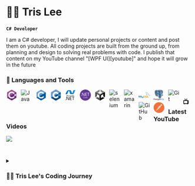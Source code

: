 # 🏄‍♂️ Tris Lee

**`C# Developer`**

I am a C# developer, I will update personal projects or content and post them on youtube.
All coding projects are built from the ground up, from planning and design to solving real problems with code.
I publish that content on my YouTube channel "[WPF UI][youtube]" and hope it will grow in the future

### 🧰 Languages and Tools

<img align="left" alt="C#" width="30px" style="padding-right:10px;" src="https://github.com/devicons/devicon/blob/v2.16.0/icons/csharp/csharp-original.svg"/>
<img align="left" alt="Java" width="30px" style="padding-right:10px;" src="https://cdn.jsdelivr.net/gh/devicons/devicon/icons/java/java-original.svg"/>
<img align="left" alt="C" width="30px" style="padding-right:10px;"  src="https://raw.githubusercontent.com/devicons/devicon/master/icons/c/c-original.svg"/>
<img align="left" alt="C++" width="30px" style="padding-right:10px;" src="https://raw.githubusercontent.com/devicons/devicon/master/icons/cplusplus/cplusplus-original.svg"/> 
<img align="left" alt="DotNet" width="30px" style="padding-right:10px;" src="https://github.com/devicons/devicon/blob/v2.16.0/icons/dot-net/dot-net-original-wordmark.svg"/>
<img align="left" alt="DotNetCore" width="30px" style="padding-right:10px;" src="https://github.com/devicons/devicon/blob/v2.16.0/icons/dotnetcore/dotnetcore-original.svg"/>
<img align="left" alt="Unity" width="30px" style="padding-right:10px;" src="https://github.com/devicons/devicon/blob/v2.16.0/icons/unity/unity-original.svg"/>
<img align="left" alt="selenium" width="30px" style="padding-right:10px;"  src="https://raw.githubusercontent.com/detain/svg-logos/780f25886640cef088af994181646db2f6b1a3f8/svg/selenium-logo.svg"/>
<img align="left" alt="xamarin" width="30px" style="padding-right:10px;"  src="https://raw.githubusercontent.com/detain/svg-logos/780f25886640cef088af994181646db2f6b1a3f8/svg/xamarin.svg"/>
<img align="left" alt="MySql" width="30px" style="padding-right:10px;" src="https://github.com/devicons/devicon/blob/v2.16.0/icons/mysql/mysql-original-wordmark.svg"/>
<img align="left" alt="PostgresSQL" width="30px" style="padding-right:10px;"  src="https://raw.githubusercontent.com/devicons/devicon/master/icons/postgresql/postgresql-original-wordmark.svg"/>
<img align="left" alt="Git" width="30px" style="padding-right:10px;" src="https://cdn.jsdelivr.net/gh/devicons/devicon/icons/git/git-original.svg" />
<img align="left" alt="GitHub" width="30px" style="padding-right:10px;" src="https://cdn.jsdelivr.net/gh/devicons/devicon/icons/github/github-original.svg" />
<img align="left" alt="Postman" width="30px" style="padding-right:10px;" src="https://github.com/devicons/devicon/blob/v2.16.0/icons/postman/postman-original.svg"/>

#

### 📺 Latest YouTube Videos

<!-- BEGIN YOUTUBE-CARDS -->
<!-- END YOUTUBE-CARDS -->
[<img src="https://custom-icon-badges.demolab.com/badge/-Subscribe%20For%20More-red?style=for-the-badge&logo=video&logoColor=white"/>](https://www.youtube.com/@wpfuivn?sub_confirmation=1)

#

<details>
 <summary><h3>👨‍💻 Tris Lee's Coding Journey</h3></summary>
   Updating...
